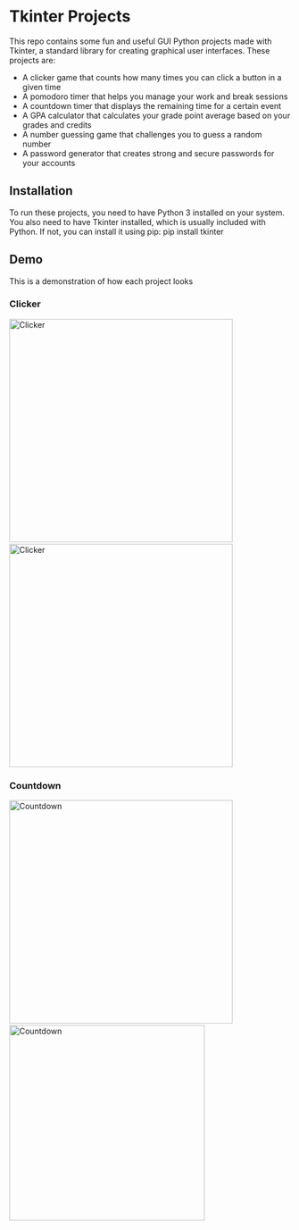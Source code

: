 # Tkinter Projects

This repo contains some fun and useful GUI Python projects made with Tkinter, a standard library for creating graphical user interfaces. These projects are:

- A clicker game that counts how many times you can click a button in a given time
- A pomodoro timer that helps you manage your work and break sessions
- A countdown timer that displays the remaining time for a certain event
- A GPA calculator that calculates your grade point average based on your grades and credits
- A number guessing game that challenges you to guess a random number
- A password generator that creates strong and secure passwords for your accounts

## Installation

To run these projects, you need to have Python 3 installed on your system. You also need to have Tkinter installed, which is usually included with Python. If not, you can install it using pip: pip install tkinter

## Demo
This is a demonstration of how each project looks 
### Clicker
<img src="https://github.com/rowanammar/Tkinter-projects/assets/142116846/1adbd8e3-5e4b-4bf1-9dc0-422ff938a1ac" alt="Clicker" width="400"/>
&nbsp;
<img src="https://github.com/rowanammar/Tkinter-projects/assets/142116846/a2fdd851-70ef-4363-a0ad-3a6b32601418" alt="Clicker" width="400"/>

### Countdown
<img src="https://github.com/rowanammar/Tkinter-projects/assets/142116846/e249160d-0bd4-4d22-85a6-427da33afc44" alt="Countdown" width="400"/>
&nbsp;&nbsp;&nbsp;
<img src="https://github.com/rowanammar/Tkinter-projects/assets/142116846/353fbd8c-5709-408c-aadc-1b27d3cfcd1b" alt="Countdown" width="350"/>
